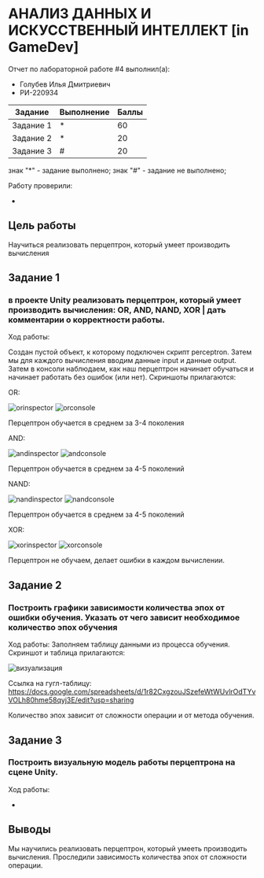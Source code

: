 # АНАЛИЗ ДАННЫХ И ИСКУССТВЕННЫЙ ИНТЕЛЛЕКТ [in GameDev]
Отчет по лабораторной работе #4 выполнил(а):
- Голубев Илья Дмитриевич
- РИ-220934

| Задание | Выполнение | Баллы |
| ------ | ------ | ------ |
| Задание 1 | * | 60 |
| Задание 2 | * | 20 |
| Задание 3 | # | 20 |

знак "*" - задание выполнено; знак "#" - задание не выполнено;

Работу проверили:

-

## Цель работы
Научиться реализовать перцептрон, который умеет производить вычисления

## Задание 1
### в проекте Unity реализовать перцептрон, который умеет производить вычисления: OR, AND, NAND, XOR | дать комментарии о корректности работы.
Ход работы:

Создан пустой объект, к которому подключен скрипт perceptron. Затем мы для каждого вычисления вводим данные input и данные output. Затем в консоли наблюдаем, как наш перцептрон начинает обучаться и начинает работать без ошибок (или нет). Скриншоты прилагаются:

OR: 

![orinspector](https://github.com/iglbv/DA-in-GameDev4/assets/130669110/08303da6-4f77-445e-81c4-55ae9a69c451)
![orconsole](https://github.com/iglbv/DA-in-GameDev4/assets/130669110/953c47f7-a2d3-402b-9739-38ef3f2a15d4)

Перцептрон обучается в среднем за 3-4 поколения

AND:

![andinspector](https://github.com/iglbv/DA-in-GameDev4/assets/130669110/afb512f2-755b-4dd1-ac93-47812e5a0309)
![andconsole](https://github.com/iglbv/DA-in-GameDev4/assets/130669110/a81ba1de-128a-486d-85ac-6cd3facc69a7)

Перцептрон обучается в среднем за 4-5 поколений

NAND:

![nandinspector](https://github.com/iglbv/DA-in-GameDev4/assets/130669110/8f461da5-9f23-43ff-bfd0-4de1acac2a5a)
![nandconsole](https://github.com/iglbv/DA-in-GameDev4/assets/130669110/0fe96e2e-fa44-42f3-9e1c-d12461067cdc)

Перцептрон обучается в среднем за 4-5 поколений

XOR:

![xorinspector](https://github.com/iglbv/DA-in-GameDev4/assets/130669110/cb739fd5-b0fa-4fc1-ac43-3f74eb0a01ad)
![xorconsole](https://github.com/iglbv/DA-in-GameDev4/assets/130669110/a3b33adb-9492-4164-b3a8-ab3f4864a976)

Перцептрон не обучаем, делает ошибки в каждом вычислении.


## Задание 2
### Построить графики зависимости количества эпох от ошибки обучения. Указать от чего зависит необходимое количество эпох обучения

Ход работы:
Заполняем таблицу данными из процесса обучения. Скриншот и таблица прилагаются:

![визуализация](https://github.com/iglbv/DA-in-GameDev4/assets/130669110/e8fd7c68-a960-47d8-abff-0a317f9d64a6)

Ссылка на гугл-таблицу: https://docs.google.com/spreadsheets/d/1r82CxgzouJSzefeWtWUvlrOdTYvVOLh80hme58qyj3E/edit?usp=sharing

Количество эпох зависит от сложности операции и от метода обучения.

## Задание 3
### Построить визуальную модель работы перцептрона на сцене Unity.

Ход работы:

-

## Выводы

Мы научились реализовать перцептрон, который умееть производить вычисления. Проследили зависимость количества эпох от сложности операции.

